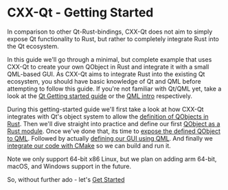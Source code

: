 <!--
SPDX-FileCopyrightText: 2022 Klarälvdalens Datakonsult AB, a KDAB Group company <info@kdab.com>
SPDX-FileContributor: Leon Matthes <leon.matthes@kdab.com>

SPDX-License-Identifier: MIT OR Apache-2.0
-->

# CXX-Qt - Getting Started

In comparison to other Qt-Rust-bindings, CXX-Qt does not aim to simply expose Qt functionality to Rust, but rather to completely integrate Rust into the Qt ecosystem.

In this guide we'll go through a minimal, but complete example that uses CXX-Qt to create your own QObject in Rust and integrate it with a small QML-based GUI.
As CXX-Qt aims to integrate Rust into the existing Qt ecosystem, you should have basic knowledge of Qt and QML before attempting to follow this guide.
If you're not familiar with Qt/QML yet, take a look at the [Qt Getting started guide](https://doc.qt.io/qt-5/gettingstarted.html) or the [QML intro](https://doc.qt.io/qt-5/qmlapplications.html) respectively.

During this getting-started guide we'll first take a look at how CXX-Qt integrates with Qt's object system to allow the [definition of QObjects in Rust](./1-qobjects-in-rust.md).
Then we'll dive straight into practice and define our first [QObject as a Rust module](./2-our-first-cxx-qt-module.md).
Once we've done that, its time to [expose the defined QObject to QML](./3-exposing-to-qml.md).
Followed by actually [defining our GUI using QML](./4-qml-gui.md).
And finally we [integrate our code with CMake](./5-cmake-integration.md) so we can build and run it.

Note we only support 64-bit x86 Linux, but we plan on adding arm 64-bit, macOS, and Windows support in the future.

So, without further ado - let's [Get Started](./1-qobjects-in-rust.md)
